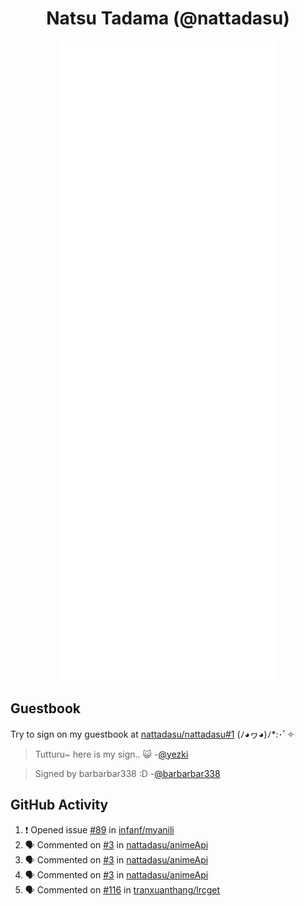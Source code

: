 <div align="center">

# Natsu Tadama (@nattadasu)

![Github Metrics](github-metrics.svg)
</div>

## Guestbook

Try to sign on my guestbook at [nattadasu/nattadasu#1](https://github.com/nattadasu/nattadasu/issues/1) (ﾉ◕ヮ◕)ﾉ\*:･ﾟ✧

<!--START:guestbook-->
> Tutturu~  here is my sign.. :smiley_cat: 
-[@yezki](https://github.com/yezki)

> Signed by barbarbar338 :D
-[@barbarbar338](https://github.com/barbarbar338)
<!--END:guestbook-->

## GitHub Activity
<!--START_SECTION:activity-->
1. ❗ Opened issue [#89](https://github.com/infanf/myanili/issues/89) in [infanf/myanili](https://github.com/infanf/myanili)
2. 🗣 Commented on [#3](https://github.com/nattadasu/animeApi/issues/3#issuecomment-2323222390) in [nattadasu/animeApi](https://github.com/nattadasu/animeApi)
3. 🗣 Commented on [#3](https://github.com/nattadasu/animeApi/issues/3#issuecomment-2323204019) in [nattadasu/animeApi](https://github.com/nattadasu/animeApi)
4. 🗣 Commented on [#3](https://github.com/nattadasu/animeApi/issues/3#issuecomment-2323202973) in [nattadasu/animeApi](https://github.com/nattadasu/animeApi)
5. 🗣 Commented on [#116](https://github.com/tranxuanthang/lrcget/issues/116#issuecomment-2307484837) in [tranxuanthang/lrcget](https://github.com/tranxuanthang/lrcget)
<!--END_SECTION:activity-->
